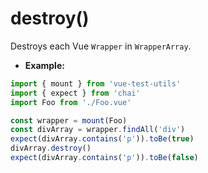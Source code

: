 # destroy()

Destroys each Vue `Wrapper` in `WrapperArray`.

- **Example:**

```js
import { mount } from 'vue-test-utils'
import { expect } from 'chai'
import Foo from './Foo.vue'

const wrapper = mount(Foo)
const divArray = wrapper.findAll('div')
expect(divArray.contains('p')).toBe(true)
divArray.destroy()
expect(divArray.contains('p')).toBe(false)

```